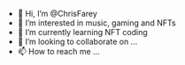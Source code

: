 - 👋 Hi, I’m @ChrisFarey
- 👀 I’m interested in music, gaming and NFTs
- 🌱 I’m currently learning NFT coding
- 💞️ I’m looking to collaborate on ...
- 📫 How to reach me ...

<!---
ChrisFarey/ChrisFarey is a ✨ special ✨ repository because its `README.md` (this file) appears on your GitHub profile.
You can click the Preview link to take a look at your changes.
--->
